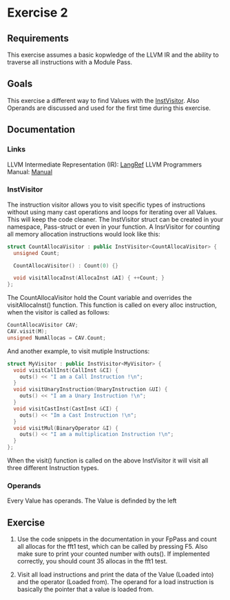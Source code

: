 # Exercise 2

## Requirements

This exercise assumes a basic kopwledge of the LLVM IR and the ability to traverse all instructions with a Module Pass.

## Goals

This exercise a different way to find Values with the [InstVisitor](https://llvm.org/doxygen/classllvm_1_1InstVisitor.html). Also Operands are discussed and used for the first time during this exercise.

## Documentation

### Links

LLVM Intermediate Representation (IR): [LangRef](https://llvm.org/docs/LangRef.html)
LLVM Programmers Manual: [Manual](https://llvm.org/docs/ProgrammersManual.html)

### InstVisitor

The instruction visitor allows you to visit specific types of instructions without using many cast operations and loops for iterating over all Values. This will keep the code cleaner. The InstVisitor struct can be created in your namespace, Pass-struct or even in your function. A InsrVisitor for counting all memory allocation instructions would look like this:
```cpp
struct CountAllocaVisitor : public InstVisitor<CountAllocaVisitor> {
  unsigned Count;

  CountAllocaVisitor() : Count(0) {}

  void visitAllocaInst(AllocaInst &AI) { ++Count; }
};
```
The CountAllocaVisitor hold the Count variable and overrides the visitAllocaInst() function. This function is called on every alloc instruction, when the visitor is called as follows:

```cpp
CountAllocaVisitor CAV;
CAV.visit(M);
unsigned NumAllocas = CAV.Count;
```

And another example, to visit mutiple Instructions:
```cpp
struct MyVisitor : public InstVisitor<MyVisitor> {
  void visitCallInst(CallInst &CI) {
    outs() << "I am a Call Instruction !\n";
  }
  void visitUnaryInstruction(UnaryInstruction &UI) {
    outs() << "I am a Unary Instruction !\n";
  }
  void visitCastInst(CastInst &CI) {
    outs() << "Im a Cast Instruction !\n";
  }
  void visitMul(BinaryOperator &I) {
    outs() << "I am a multiplication Instruction !\n";
  }
};
```

When the visit() function is called on the above InstVisitor it will visit all three different Instruction types.

### Operands
Every Value has operands. The Value is definded by the left

## Exercise

1. Use the code snippets in the documentation in your FpPass and count all allocas for the fft1 test, which can be called by pressing F5. Also make sure to print your counted number with outs(). If implemented correctly, you should count 35 allocas in the fft1 test.

2. Visit all load instructions and print the data of the Value (Loaded into) and the operator (Loaded from). The operand for a load instruction is basically the pointer that a value is loaded from.

